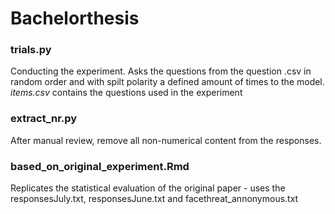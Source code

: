 # Bachelorthesis

### trials.py 
Conducting the experiment. Asks the questions from the question .csv in random order and with spilt polarity a defined amount of times to the model. *items.csv* contains the questions used in the experiment

### extract_nr.py
After manual review, remove all non-numerical content from the responses.


### based_on_original_experiment.Rmd
Replicates the statistical evaluation of the original paper - uses the responsesJuly.txt, responsesJune.txt and facethreat_annonymous.txt

